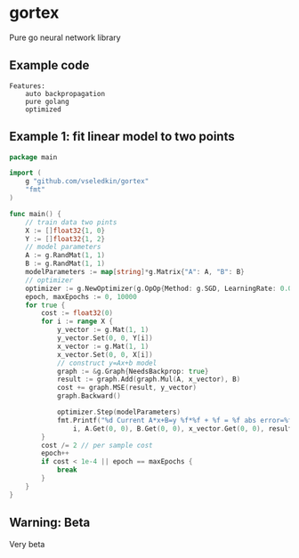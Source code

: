 # gortex

Pure go neural network library

## Example code
    
    Features: 
        auto backpropagation
        pure golang
        optimized

## Example 1: fit linear model to two points
```go
package main

import (
	g "github.com/vseledkin/gortex"
	"fmt"
)

func main() {
	// train data two pints
	X := []float32{1, 0}
	Y := []float32{1, 2}
	// model parameters
	A := g.RandMat(1, 1)
	B := g.RandMat(1, 1)
	modelParameters := map[string]*g.Matrix{"A": A, "B": B}
	// optimizer
	optimizer := g.NewOptimizer(g.OpOp{Method: g.SGD, LearningRate: 0.01})
	epoch, maxEpochs := 0, 10000
	for true {
		cost := float32(0)
		for i := range X {
			y_vector := g.Mat(1, 1)
			y_vector.Set(0, 0, Y[i])
			x_vector := g.Mat(1, 1)
			x_vector.Set(0, 0, X[i])
			// construct y=Ax+b model
			graph := &g.Graph{NeedsBackprop: true}
			result := graph.Add(graph.Mul(A, x_vector), B)
			cost += graph.MSE(result, y_vector)
			graph.Backward()

			optimizer.Step(modelParameters)
			fmt.Printf("%d Current A*x+B=y %f*%f + %f = %f abs error=%f\n",
				i, A.Get(0, 0), B.Get(0, 0), x_vector.Get(0, 0), result.Get(0, 0), cost)
		}
		cost /= 2 // per sample cost
		epoch++
		if cost < 1e-4 || epoch == maxEpochs {
			break
		}
	}
}

```
## Warning: Beta

Very beta




